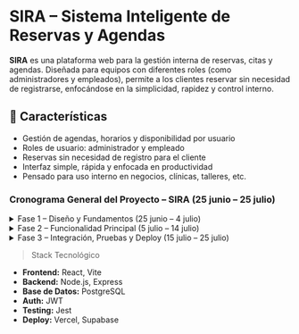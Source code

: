 # SIRA – Sistema Inteligente de Reservas y Agendas

**SIRA** es una plataforma web para la gestión interna de reservas, citas y agendas. Diseñada para equipos con diferentes roles (como administradores y empleados), permite a los clientes reservar sin necesidad de registrarse, enfocándose en la simplicidad, rapidez y control interno.

## 🚀 Características

- Gestión de agendas, horarios y disponibilidad por usuario
- Roles de usuario: administrador y empleado
- Reservas sin necesidad de registro para el cliente
- Interfaz simple, rápida y enfocada en productividad
- Pensado para uso interno en negocios, clínicas, talleres, etc.

### Cronograma General del Proyecto – SIRA (25 junio – 25 julio)

<details>
<summary>Fase 1 – Diseño y Fundamentos (25 junio – 4 julio)</summary>

```
-Definición de requerimientos funcionales y técnicos.
- Diseño UX/UI (wireframes y flujo de usuario).
- Modelado de base de datos.
- Setup del entorno:
  - Frontend (React + Tailwind)
  - Backend (Node.js + Express)
  - Base de datos (PostgreSQL)
- Autenticación con roles: administrador y empleado.

```

</details>

<details>
<summary>Fase 2 – Funcionalidad Principal (5 julio – 14 julio)</summary>

```
- Módulo de agendas: horarios y disponibilidad por usuario.
- Sistema de reservas sin login para clientes.
- Validaciones y lógica para evitar conflictos.
- Panel de control para empleados y administradores.
- Notificaciones o confirmaciones por email (opcional).

```

</details>

<details>
<summary>Fase 3 – Integración, Pruebas y Deploy (15 julio – 25 julio)</summary>

```
- Refinamiento de la interfaz.
- Pruebas unitarias y de integración.
- Medidas de seguridad (validación, XSS, sanitización).
- Documentación técnica y manual de usuario.
- Deploy:
  - Backend: Vercel
  - Frontend: Vercel
  - DB: Supabase

```

</details>

> Stack Tecnológico

- **Frontend:** React, Vite
- **Backend:** Node.js, Express
- **Base de Datos:** PostgreSQL
- **Auth:** JWT
- **Testing:** Jest
- **Deploy:** Vercel, Supabase
